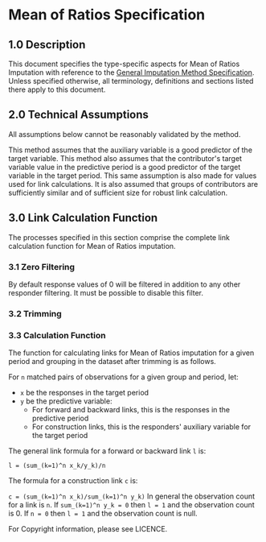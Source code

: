 # Mean of Ratios Specification

## 1.0 Description

This document specifies the type-specific aspects  for Mean of Ratios
Imputation with reference to the
[General Imputation Method Specification](../general/technical_specification.md).
Unless specified otherwise, all terminology, definitions and sections listed
there apply to this document.

## 2.0 Technical Assumptions

All assumptions below cannot be reasonably validated by the method.

This method assumes that the auxiliary variable is a good predictor of the
target variable. This method also assumes that the contributor's target
variable value in the predictive period is a good predictor of the target
variable in the target period. This same assumption is also made for values
used for link calculations. It is also assumed that groups of contributors
are sufficiently similar and of sufficient size for robust link calculation.

## 3.0 Link Calculation Function

The processes specified in this section comprise the complete link
calculation function for Mean of Ratios imputation.

### 3.1 Zero Filtering

By default response values of 0 will be filtered in addition to any other
responder filtering. It must be possible to disable this filter.

### 3.2 Trimming

### 3.3 Calculation Function

The function for calculating links for Mean of Ratios imputation for a given
period and grouping in the dataset after trimming is as follows.

For `n` matched pairs of observations for a given group and period, let:

* `x` be the responses in the target period
* `y` be the predictive variable:
  * For forward and backward links, this is the responses in the predictive
    period
  * For construction links, this is the responders' auxiliary variable for
    the target period

The general link formula for a forward or backward link `l` is:

`l = (sum_(k=1)^n x_k/y_k)/n`

The formula for a construction link `c` is:

`c = (sum_(k=1)^n x_k)/sum_(k=1)^n y_k)`
In general the observation count for a link is `n`. If `sum_(k=1)^n y_k = 0`
then `l = 1` and the observation count is 0. If `n = 0` then `l = 1` and the
observation count is null.

For Copyright information, please see LICENCE.
